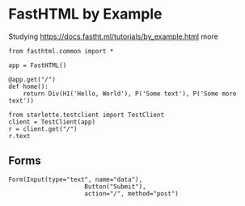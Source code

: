 # FastHTML by Example

Studying https://docs.fastht.ml/tutorials/by_example.html more


```
from fasthtml.common import *
```


```
app = FastHTML()
```


```
@app.get("/")
def home():
    return Div(H1('Hello, World'), P('Some text'), P('Some more text'))
```


```
from starlette.testclient import TestClient
client = TestClient(app)
r = client.get("/")
r.text
```

## Forms


```
Form(Input(type="text", name="data"),
                     Button("Submit"),
                     action="/", method="post")
```
